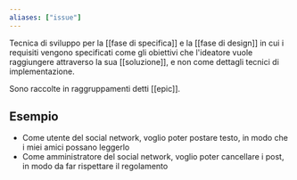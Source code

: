 ```yaml
---
aliases: ["issue"]
---
```


Tecnica di sviluppo per la [[fase di specifica]] e la [[fase di design]] in cui i requisiti vengono specificati come gli obiettivi che l'ideatore vuole raggiungere attraverso la sua [[soluzione]], e non come dettagli tecnici di implementazione.

Sono raccolte in raggruppamenti detti [[epic]].

## Esempio

- Come utente del social network, voglio poter postare testo, in modo che i miei amici possano leggerlo
- Come amministratore del social network, voglio poter cancellare i post, in modo da far rispettare il regolamento
